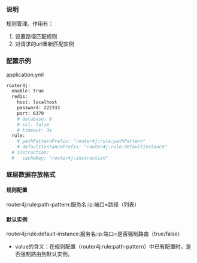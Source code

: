 ### 说明
规则管理。作用有：
1. 设置路径匹配规则
2. 对请求的url重新匹配实例

### 配置示例
application.yml

````bash
router4j:
  enable: true
  redis:
    host: localhost
    password: 222333
    port: 6379
    # database: 0
    # ssl: false
    # timeout: 3s
  rule:
    # pathPatternPrefix: "router4j:rule:pathPattern"
    # defaultInstancePrefix: "router4j:rule:defaultInstance"
  # instruction:
  #   cacheKey: "router4j:instruction"
````
### 底层数据存放格式
#### 规则配置
router4j:rule:path-pattern:服务名:ip:端口=路径（列表）
#### 默认实例
router4j:rule:default-instance:服务名:ip:端口=是否强制路由（true/false）
- value的含义：在规则配置（router4j:rule:path-pattern）中已有配置时，是否强制路由到默认实例。


